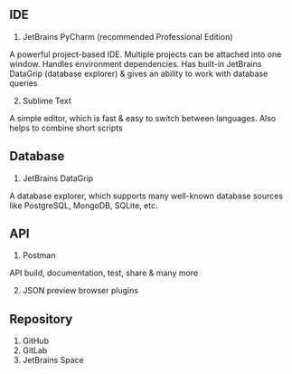 ## IDE

1) JetBrains PyCharm (recommended Professional Edition)

A powerful project-based IDE. Multiple projects can be attached into one window. Handles environment dependencies. Has built-in JetBrains DataGrip (database explorer) & gives an ability to work with database queries

2) Sublime Text

A simple editor, which is fast & easy to switch between languages. Also helps to combine short scripts

## Database

1) JetBrains DataGrip

A database explorer, which supports many well-known database sources like PostgreSQL, MongoDB, SQLite, etc.

## API

1) Postman

API build, documentation, test, share & many more

2) JSON preview browser plugins

## Repository

1) GitHub
2) GitLab
3) JetBrains Space
